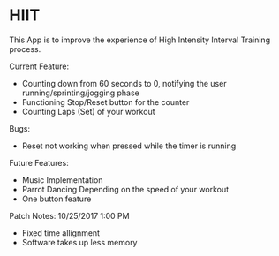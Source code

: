 # HIIT

This App is to improve the experience of High Intensity Interval Training process.

Current Feature:
- Counting down from 60 seconds to 0, notifying the user running/sprinting/jogging phase
- Functioning Stop/Reset button for the counter
- Counting Laps (Set) of your workout

Bugs:
- Reset not working when pressed while the timer is running


Future Features:
- Music Implementation
- Parrot Dancing Depending on the speed of your workout
- One button feature 


Patch Notes:
10/25/2017 1:00 PM
- Fixed time allignment
- Software takes up less memory
